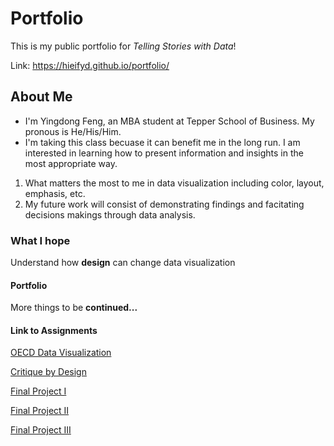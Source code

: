 # Portfolio
This is my public portfolio for *Telling Stories with Data*!

Link: https://hieifyd.github.io/portfolio/

## About Me
* I'm Yingdong Feng, an MBA student at Tepper School of Business. My pronous is He/His/Him.
* I'm taking this class becuase it can benefit me in the long run. I am interested in learning how to present information and insights in the most appropriate way.

1. What matters the most to me in data visualization including color, layout, emphasis, etc.
1. My future work will consist of demonstrating findings and facitating decisions makings through data analysis.

### What I hope 
Understand how __design__ can change data visualization

#### Portfolio
More things to be __continued...__

#### Link to Assignments
[OECD Data Visualization](/DataViz_OECD.md)

[Critique by Design](/CritiqueByDesign.md)

[Final Project I](/FinalProject1.md)

[Final Project II](/FinalProject2.md)

[Final Project III](/FinalProject3.md)
